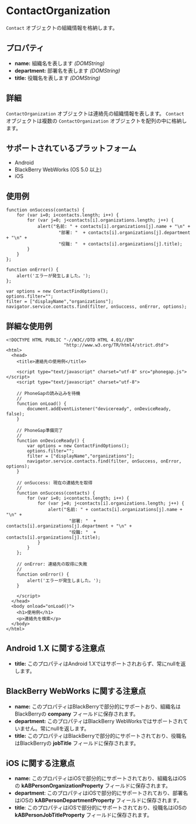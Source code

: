 ContactOrganization
===================

`Contact` オブジェクトの組織情報を格納します。

プロパティ
----------

- __name:__ 組織名を表します _(DOMString)_
- __department:__ 部署名を表します _(DOMString)_
- __title:__ 役職名を表します _(DOMString)_

詳細
-------

`ContactOrganization` オブジェクトは連絡先の組織情報を表します。 
`Contact` オブジェクトは複数の `ContactOrganization` オブジェクトを配列の中に格納します。

サポートされているプラットフォーム
-------------------

- Android
- BlackBerry WebWorks (OS 5.0 以上)
- iOS

使用例
-------------

    function onSuccess(contacts) {
		for (var i=0; i<contacts.length; i++) {
			for (var j=0; j<contacts[i].organizations.length; j++) {
				alert("名前: " + contacts[i].organizations[j].name + "\n" + 
						"部署: "  + contacts[i].organizations[j].department + "\n" + 
						"役職: "  + contacts[i].organizations[j].title);
			}
		}
    };

    function onError() {
        alert('エラーが発生しました。');
    };

    var options = new ContactFindOptions();
	options.filter="";
	filter = ["displayName","organizations"];
    navigator.service.contacts.find(filter, onSuccess, onError, options);

詳細な使用例
------------

    <!DOCTYPE HTML PUBLIC "-//W3C//DTD HTML 4.01//EN"
                          "http://www.w3.org/TR/html4/strict.dtd">
    <html>
      <head>
        <title>連絡先の使用例</title>

        <script type="text/javascript" charset="utf-8" src="phonegap.js"></script>
        <script type="text/javascript" charset="utf-8">

        // PhoneGapの読み込みを待機
        //
        function onLoad() {
            document.addEventListener("deviceready", onDeviceReady, false);
        }

        // PhoneGap準備完了
        //
        function onDeviceReady() {
			var options = new ContactFindOptions();
			options.filter="";
			filter = ["displayName","organizations"];
			navigator.service.contacts.find(filter, onSuccess, onError, options);
        }
    
        // onSuccess: 現在の連絡先を取得
        //
		function onSuccess(contacts) {
			for (var i=0; i<contacts.length; i++) {
				for (var j=0; j<contacts[i].organizations.length; j++) {
					alert("名前: " + contacts[i].organizations[j].name + "\n" + 
							"部署: "  + contacts[i].organizations[j].department + "\n" + 
							"役職: "  + contacts[i].organizations[j].title);
				}
			}
		};
    
        // onError: 連絡先の取得に失敗
        //
        function onError() {
            alert('エラーが発生しました。');
        }

        </script>
      </head>
      <body onload="onLoad()">
        <h1>使用例</h1>
        <p>連絡先を検索</p>
      </body>
    </html>
	
Android 1.X に関する注意点
------------------

- __title:__ このプロパティはAndroid 1.Xではサポートされおらず、常にnullを返します。

BlackBerry WebWorks に関する注意点
--------------------------------------------

- __name:__ このプロパティはBlackBerryで部分的にサポートおり、組織名は BlackBerryの __company__ フィールドに保存されます。
- __department:__ このプロパティはBlackBerry WebWorksではサポートされていません。常にnullを返します。
- __title:__ このプロパティはBlackBerryで部分的にサポートされており、役職名はBlackBerryの __jobTitle__ フィールドに保存されます。

iOS に関する注意点
-----------
- __name:__ このプロパティはiOSで部分的にサポートされており、組織名はiOSの __kABPersonOrganizationProperty__ フィールドに保存されます。
- __department__: このプロパティはiOSで部分的にサポートされており、部署名はiOSの __kABPersonDepartmentProperty__ フィールドに保存されます。
- __title__: このプロパティはiOSで部分的にサポートされており、役職名はiOSの __kABPersonJobTitleProperty__ フィールドに保存されます。


